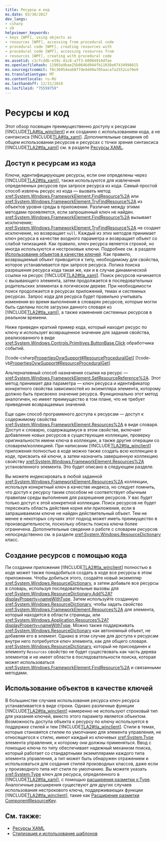 ```yaml
---
title: Ресурсы и код
ms.date: 03/30/2017
dev_langs:
- csharp
- vb
helpviewer_keywords:
- keys [WPF], using objects as
- resources [WPF], accessing from procedural code
- procedural code [WPF], creating resources with
- procedural code [WPF], accessing resources from
- resources [WPF], creating with procedural code
ms.assetid: c1cfcddb-e39c-41c8-a7f3-60984914dfae
ms.openlocfilehash: 11903a9bae25b0646d944fb11038e07434996015
ms.sourcegitcommit: f8c36054eab877de4d40a705aacafa2552ce70e9
ms.translationtype: MT
ms.contentlocale: ru-RU
ms.lasthandoff: 12/31/2019
ms.locfileid: "75559759"
---
```

# <a name="resources-and-code"></a>Ресурсы и код
Этот обзор посвящен преимущественно доступу к ресурсам [!INCLUDE[TLA#tla_winclient](../../../../includes/tlasharptla-winclient-md.md)] и их созданию с использованием кода, а не синтаксиса [!INCLUDE[TLA#tla_xaml](../../../../includes/tlasharptla-xaml-md.md)]. Дополнительные сведения об общем использовании ресурсов и ресурсах с точки зрения синтаксиса [!INCLUDE[TLA2#tla_xaml](../../../../includes/tla2sharptla-xaml-md.md)] см. в разделе [Ресурсы XAML](xaml-resources.md).  

<a name="accessing"></a>   
## <a name="accessing-resources-from-code"></a>Доступ к ресурсам из кода  
 Ключи, идентифицирующие ресурсы, если они определены через [!INCLUDE[TLA2#tla_xaml](../../../../includes/tla2sharptla-xaml-md.md)], также используются для извлечения определенных ресурсов при запросе ресурса из кода. Самый простой способ извлечь ресурс из кода — вызвать метод <xref:System.Windows.FrameworkElement.FindResource%2A> или <xref:System.Windows.FrameworkElement.TryFindResource%2A> из объектов уровня среды в приложении. Различие между этими методами проявляется, если запрошенный ключ не найден. <xref:System.Windows.FrameworkElement.FindResource%2A> вызывает исключение; <xref:System.Windows.FrameworkElement.TryFindResource%2A> не создает исключение, но возвращает `null`. Каждый из этих методов принимает ключ ресурса в качестве входного параметра и возвращает объект со слабой типизацией. Как правило, ключ ресурса является строкой, но иногда используются и нестроковые ключи. Подробнее см. в разделе [Использование объектов в качестве ключей](#objectaskey). Как правило, возвращаемый объект приводится к типу, необходимому для свойства, которое устанавливается при запросе ресурса. Логика поиска разрешения ресурса кода такая же, как и в случае динамической ссылки на ресурс [!INCLUDE[TLA2#tla_xaml](../../../../includes/tla2sharptla-xaml-md.md)]. Поиск ресурсов начинается с вызывающего элемента, затем продолжается в последовательных родительских элементах в логическом дереве. При необходимости поиск продолжается в ресурсах приложений, темах и системных ресурсах. Запрос кода для ресурса будет правильно учитывать изменения во время выполнения в словарях ресурсов, которые могли быть сделаны после загрузки данного словаря из [!INCLUDE[TLA2#tla_xaml](../../../../includes/tla2sharptla-xaml-md.md)], а также изменения системных ресурсов в реальном времени.  
  
 Ниже приведен краткий пример кода, который находит ресурс по ключу и использует возвращенное значение для задания свойства, реализованного в виде <xref:System.Windows.Controls.Primitives.ButtonBase.Click> обработчика событий.  
  
 [!code-csharp[PropertiesOvwSupport#ResourceProceduralGet](~/samples/snippets/csharp/VS_Snippets_Wpf/PropertiesOvwSupport/CSharp/page3.xaml.cs#resourceproceduralget)]
 [!code-vb[PropertiesOvwSupport#ResourceProceduralGet](~/samples/snippets/visualbasic/VS_Snippets_Wpf/PropertiesOvwSupport/visualbasic/page3.xaml.vb#resourceproceduralget)]  
  
 Альтернативный способ назначения ссылки на ресурс — <xref:System.Windows.FrameworkElement.SetResourceReference%2A>. Этот метод принимает два параметра — ключ ресурса и идентификатор конкретного свойства зависимостей из экземпляра элемента, которому должно быть присвоено значение ресурса. Функционально этот метод аналогичен, но имеет преимущество в том плане, что не требует приведения возвращаемых значений.  
  
 Еще один способ программного доступа к ресурсам — доступ к содержимому свойства <xref:System.Windows.FrameworkElement.Resources%2A> в виде словаря. Доступ к словарю, содержащемуся в этом свойстве, включает добавление новых ресурсов в существующие коллекции, проверку оригинальности имени ключа в коллекции, а также другие операции со словарем/коллекцией. При написании [!INCLUDE[TLA2#tla_winclient](../../../../includes/tla2sharptla-winclient-md.md)] приложения полностью в коде можно также создать всю коллекцию в коде, присвоить ей ключи, а затем назначить завершенную коллекцию свойству <xref:System.Windows.FrameworkElement.Resources%2A> установленного элемента. Это будет описано в следующем разделе.  
  
 Вы можете индексировать в любой заданной <xref:System.Windows.FrameworkElement.Resources%2A> коллекции, используя конкретный ключ в качестве индекса, но следует помнить, что доступ к ресурсу таким способом не соответствует обычным правилам среды выполнения для разрешения ресурсов. У вас будет только доступ к этой конкретной коллекции. Поиск ресурсов не будет пересекать область действия корня или приложения, если в запрашиваемом ключе не найден действительный объект. Тем не менее в некоторых случаях этот подход может иметь преимущество в производительности, поскольку область поиска ключа более ограничена. Дополнительные сведения о работе с словарем ресурсов непосредственно см. в разделе <xref:System.Windows.ResourceDictionary> класс.  
  
<a name="creating"></a>   
## <a name="creating-resources-with-code"></a>Создание ресурсов с помощью кода  
 Пи создании приложения [!INCLUDE[TLA2#tla_winclient](../../../../includes/tla2sharptla-winclient-md.md)] полностью в коде может также понадобиться создать в коде все ресурсы в этом приложении. Чтобы добиться этого, создайте новый экземпляр <xref:System.Windows.ResourceDictionary>, а затем добавьте все ресурсы в словарь, используя последовательные вызовы для <xref:System.Windows.ResourceDictionary.Add%2A?displayProperty=nameWithType>. Затем используйте созданную <xref:System.Windows.ResourceDictionary>, чтобы задать свойство <xref:System.Windows.FrameworkElement.Resources%2A> для элемента, который находится в области страницы, или <xref:System.Windows.Application.Resources%2A?displayProperty=nameWithType>. Можно также поддерживать <xref:System.Windows.ResourceDictionary> как автономный объект, не добавляя его в элемент. Однако в этом случае для доступа к ресурсам внутри него потребуется ключ элемента, как для общего словаря. <xref:System.Windows.ResourceDictionary>, который не присоединен к элементу `Resources` свойство не будет существовать как часть дерева элементов и не имеет области в последовательности поиска, которая может использоваться <xref:System.Windows.FrameworkElement.FindResource%2A> и связанными методами.  
  
<a name="objectaskey"></a>   
## <a name="using-objects-as-keys"></a>Использование объектов в качестве ключей  
 В большинстве случаев использования ресурса ключ ресурса устанавливается в виде строки. Однако различные функции [!INCLUDE[TLA2#tla_winclient](../../../../includes/tla2sharptla-winclient-md.md)] намеренно не используют строковый тип для указания ключей, вместо этого параметр является объектом. Возможность доступа объекта к ресурсу по ключу используется в поддержке стилей и тем [!INCLUDE[TLA2#tla_winclient](../../../../includes/tla2sharptla-winclient-md.md)]. Стили в темах, которые становятся стилем по умолчанию для элемента управления, не относящегося к стилю, имеют каждый из ключевых <xref:System.Type> элемента управления, к которому они должны применяться. Ввод с помощью ключа по типу обеспечивает надежный механизм поиска, который работает со стандартными экземплярами каждого типа элемента управления, а тип может быть обнаружен отражением и использоваться для создания стилей производных классов, даже если у производного типа нет стиля по умолчанию. Вы можете указать <xref:System.Type> ключ для ресурса, определенного в [!INCLUDE[TLA2#tla_xaml](../../../../includes/tla2sharptla-xaml-md.md)], с помощью [расширения разметки x:Type](../../../desktop-wpf/xaml-services/xtype-markup-extension.md). Аналогичные расширения существуют для других случаев использования нестрокового ключа, поддерживающих функции [!INCLUDE[TLA2#tla_winclient](../../../../includes/tla2sharptla-winclient-md.md)], такие как [Расширение разметки ComponentResourceKey](componentresourcekey-markup-extension.md).  
  
## <a name="see-also"></a>См. также:

- [Ресурсы XAML](xaml-resources.md)
- [Стилизация и использование шаблонов](../../../desktop-wpf/fundamentals/styles-templates-overview.md)
